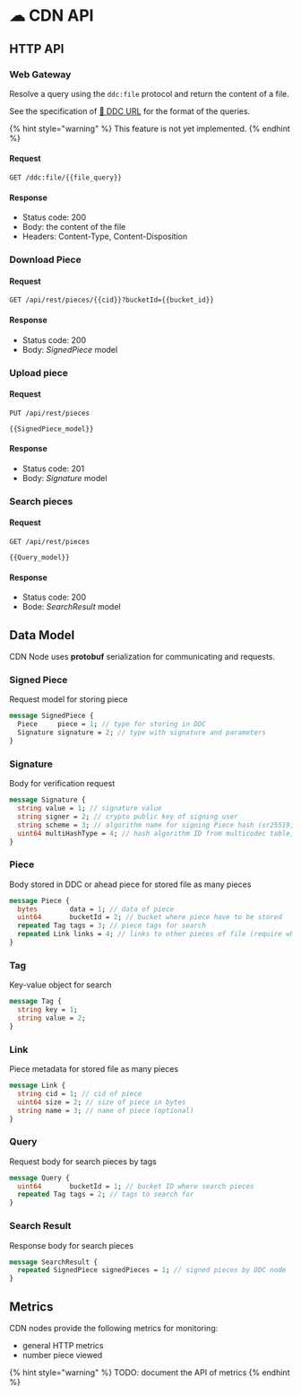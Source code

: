 # ☁ CDN API

## HTTP API

### Web Gateway

Resolve a query using the `ddc:file` protocol and return the content of a file.

See the specification of [🔗 DDC URL](ddc-url.md) for the format of the queries.

{% hint style="warning" %} This feature is not yet implemented. {% endhint %}

#### Request
```http
GET /ddc:file/{{file_query}}
```

#### Response
* Status code: 200
* Body: the content of the file
* Headers: Content-Type, Content-Disposition

### Download Piece

#### Request

```http
GET /api/rest/pieces/{{cid}}?bucketId={{bucket_id}}
```

#### Response

* Status code: 200
* Body: _SignedPiece_ model

### Upload piece

#### Request

```http
PUT /api/rest/pieces

{{SignedPiece_model}}
```

#### Response

* Status code: 201
* Body: _Signature_ model

### Search pieces

#### Request

```http
GET /api/rest/pieces

{{Query_model}}
```

#### Response

* Status code: 200
* Bode: _SearchResult_ model


## Data Model

CDN Node uses **protobuf** serialization for communicating and requests.

### Signed Piece

Request model for storing piece

```protobuf
message SignedPiece {
  Piece     piece = 1; // type for storing in DDC 
  Signature signature = 2; // type with signature and parameters
}
```

### Signature

Body for verification request

```protobuf
message Signature {
  string value = 1; // signature value
  string signer = 2; // crypto public key of signing user
  string scheme = 3; // algorithm name for signing Piece hash (sr25519, secp256k1, ed25519)
  uint64 multiHashType = 4; // hash algorithm ID from multicodec table, where 0 is default (blake2b-256)
}
```

### Piece

Body stored in DDC or ahead piece for stored file as many pieces

```protobuf
message Piece {
  bytes        data = 1; // data of piece
  uint64       bucketId = 2; // bucket where piece have to be stored
  repeated Tag tags = 3; // piece tags for search
  repeated Link links = 4; // links to other pieces of file (require when we store files as many pieces)
}
```

### Tag

Key-value object for search

```protobuf
message Tag {
  string key = 1;
  string value = 2;
}
```

### Link

Piece metadata for stored file as many pieces

```protobuf
message Link {
  string cid = 1; // cid of piece
  uint64 size = 2; // size of piece in bytes
  string name = 3; // name of piece (optional)
}
```

### Query

Request body for search pieces by tags

```protobuf
message Query {
  uint64       bucketId = 1; // bucket ID where search pieces
  repeated Tag tags = 2; // tags to search for
}
```

### Search Result

Response body for search pieces

```protobuf
message SearchResult {
  repeated SignedPiece signedPieces = 1; // signed pieces by DDC node
}
```


## Metrics

CDN nodes provide the following metrics for monitoring:

* general HTTP metrics
* number piece viewed

{% hint style="warning" %} TODO: document the API of metrics
{% endhint %}
